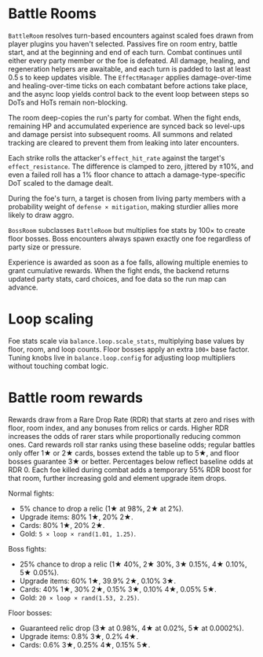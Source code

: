 # Battle Rooms

`BattleRoom` resolves turn-based encounters against scaled foes drawn from player plugins you haven't selected. Passives fire on room entry, battle start, and at the beginning and end of each turn. Combat continues until either every party member or the foe is defeated. All damage, healing, and regeneration helpers are awaitable, and each turn is padded to last at least 0.5 s to keep updates visible. The `EffectManager` applies damage-over-time and healing-over-time ticks on each combatant before actions take place, and the async loop yields control back to the event loop between steps so DoTs and HoTs remain non-blocking.

The room deep-copies the run's party for combat. When the fight ends, remaining
HP and accumulated experience are synced back so level-ups and damage persist
into subsequent rooms. All summons and related tracking are cleared to prevent
them from leaking into later encounters.

Each strike rolls the attacker's `effect_hit_rate` against the target's `effect_resistance`. The difference is clamped to zero, jittered by ±10%, and even a failed roll has a 1% floor chance to attach a damage-type-specific DoT scaled to the damage dealt.

During the foe's turn, a target is chosen from living party members with a probability weight of `defense × mitigation`, making sturdier allies more likely to draw aggro.

`BossRoom` subclasses `BattleRoom` but multiplies foe stats by 100× to create floor bosses.
Boss encounters always spawn exactly one foe regardless of party size or pressure.

Experience is awarded as soon as a foe falls, allowing multiple enemies to grant cumulative rewards. When the fight ends, the backend returns updated party stats, card choices, and foe data so the run map can advance.

# Loop scaling

Foe stats scale via `balance.loop.scale_stats`, multiplying base values by floor, room, and loop counts. Floor bosses apply an extra `100×` base factor. Tuning knobs live in `balance.loop.config` for adjusting loop multipliers without touching combat logic.

# Battle room rewards

Rewards draw from a Rare Drop Rate (RDR) that starts at zero and rises with floor, room index, and any bonuses from relics or cards. Higher RDR increases the odds of rarer stars while proportionally reducing common ones. Card rewards roll star ranks using these baseline odds; regular battles only offer 1★ or 2★ cards, bosses extend the table up to 5★, and floor bosses guarantee 3★ or better. Percentages below reflect baseline odds at RDR 0.
Each foe killed during combat adds a temporary 55% RDR boost for that room,
further increasing gold and element upgrade item drops.

Normal fights:
- 5% chance to drop a relic (1★ at 98%, 2★ at 2%).
- Upgrade items: 80% 1★, 20% 2★.
- Cards: 80% 1★, 20% 2★.
- Gold: `5 × loop × rand(1.01, 1.25)`.

Boss fights:
- 25% chance to drop a relic (1★ 40%, 2★ 30%, 3★ 0.15%, 4★ 0.10%, 5★ 0.05%).
- Upgrade items: 60% 1★, 39.9% 2★, 0.10% 3★.
- Cards: 40% 1★, 30% 2★, 0.15% 3★, 0.10% 4★, 0.05% 5★.
- Gold: `20 × loop × rand(1.53, 2.25)`.

Floor bosses:
- Guaranteed relic drop (3★ at 0.98%, 4★ at 0.02%, 5★ at 0.0002%).
- Upgrade items: 0.8% 3★, 0.2% 4★.
- Cards: 0.6% 3★, 0.25% 4★, 0.15% 5★.
